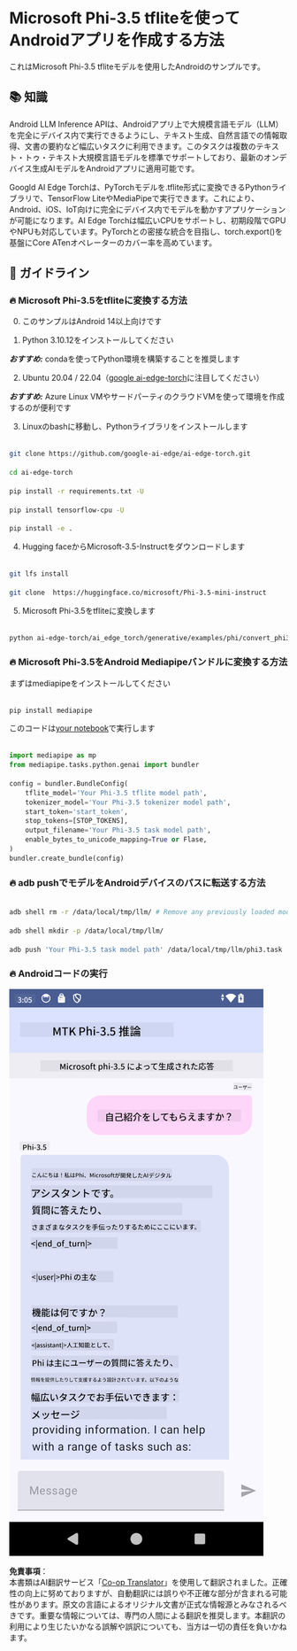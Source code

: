 <!--
CO_OP_TRANSLATOR_METADATA:
{
  "original_hash": "c4fe7f589d179be96a5577b0b8cba6aa",
  "translation_date": "2025-07-17T02:50:48+00:00",
  "source_file": "md/02.Application/01.TextAndChat/Phi3/UsingPhi35TFLiteCreateAndroidApp.md",
  "language_code": "ja"
}
-->
# **Microsoft Phi-3.5 tfliteを使ってAndroidアプリを作成する方法**

これはMicrosoft Phi-3.5 tfliteモデルを使用したAndroidのサンプルです。

## **📚 知識**

Android LLM Inference APIは、Androidアプリ上で大規模言語モデル（LLM）を完全にデバイス内で実行できるようにし、テキスト生成、自然言語での情報取得、文書の要約など幅広いタスクに利用できます。このタスクは複数のテキスト・トゥ・テキスト大規模言語モデルを標準でサポートしており、最新のオンデバイス生成AIモデルをAndroidアプリに適用可能です。

Googld AI Edge Torchは、PyTorchモデルを.tflite形式に変換できるPythonライブラリで、TensorFlow LiteやMediaPipeで実行できます。これにより、Android、iOS、IoT向けに完全にデバイス内でモデルを動かすアプリケーションが可能になります。AI Edge Torchは幅広いCPUをサポートし、初期段階でGPUやNPUも対応しています。PyTorchとの密接な統合を目指し、torch.export()を基盤にCore ATenオペレーターのカバー率を高めています。

## **🪬 ガイドライン**

### **🔥 Microsoft Phi-3.5をtfliteに変換する方法**

0. このサンプルはAndroid 14以上向けです

1. Python 3.10.12をインストールしてください

***おすすめ:*** condaを使ってPython環境を構築することを推奨します

2. Ubuntu 20.04 / 22.04（[google ai-edge-torch](https://github.com/google-ai-edge/ai-edge-torch)に注目してください）

***おすすめ:*** Azure Linux VMやサードパーティのクラウドVMを使って環境を作成するのが便利です

3. Linuxのbashに移動し、Pythonライブラリをインストールします

```bash

git clone https://github.com/google-ai-edge/ai-edge-torch.git

cd ai-edge-torch

pip install -r requirements.txt -U 

pip install tensorflow-cpu -U

pip install -e .

```

4. Hugging faceからMicrosoft-3.5-Instructをダウンロードします

```bash

git lfs install

git clone  https://huggingface.co/microsoft/Phi-3.5-mini-instruct

```

5. Microsoft Phi-3.5をtfliteに変換します

```bash

python ai-edge-torch/ai_edge_torch/generative/examples/phi/convert_phi3_to_tflite.py --checkpoint_path  Your Microsoft Phi-3.5-mini-instruct path --tflite_path Your Microsoft Phi-3.5-mini-instruct tflite path  --prefill_seq_len 1024 --kv_cache_max_len 1280 --quantize True

```

### **🔥 Microsoft Phi-3.5をAndroid Mediapipeバンドルに変換する方法**

まずはmediapipeをインストールしてください

```bash

pip install mediapipe

```

このコードは[your notebook](../../../../../../code/09.UpdateSamples/Aug/Android/convert/convert_phi.ipynb)で実行します

```python

import mediapipe as mp
from mediapipe.tasks.python.genai import bundler

config = bundler.BundleConfig(
    tflite_model='Your Phi-3.5 tflite model path',
    tokenizer_model='Your Phi-3.5 tokenizer model path',
    start_token='start_token',
    stop_tokens=[STOP_TOKENS],
    output_filename='Your Phi-3.5 task model path',
    enable_bytes_to_unicode_mapping=True or Flase,
)
bundler.create_bundle(config)

```

### **🔥 adb pushでモデルをAndroidデバイスのパスに転送する方法**

```bash

adb shell rm -r /data/local/tmp/llm/ # Remove any previously loaded models

adb shell mkdir -p /data/local/tmp/llm/

adb push 'Your Phi-3.5 task model path' /data/local/tmp/llm/phi3.task

```

### **🔥 Androidコードの実行**

![demo](../../../../../../translated_images/demo.06d5a4246f057d1be99ffad0cbf22f4ac0c41530774d51ff903cfaa1d3cd3c8e.ja.png)

**免責事項**：  
本書類はAI翻訳サービス「[Co-op Translator](https://github.com/Azure/co-op-translator)」を使用して翻訳されました。正確性の向上に努めておりますが、自動翻訳には誤りや不正確な部分が含まれる可能性があります。原文の言語によるオリジナル文書が正式な情報源とみなされるべきです。重要な情報については、専門の人間による翻訳を推奨します。本翻訳の利用により生じたいかなる誤解や誤訳についても、当方は一切の責任を負いかねます。